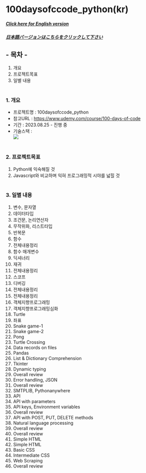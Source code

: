 # 100daysofccode_python(kr)

##### [Click here for English version](README_EN.md)

##### [日本語バージョンはこちらをクリックして下さい](README_JP.md)

## - 목차 -

1. 개요
2. 프로젝트목표
3. 일별 내용
   </br>
   </br>

### 1. 개요

- 프로젝트명 : 100daysofccode_python
- 참고URL : https://www.udemy.com/course/100-days-of-code
- 기간 : 2023.08.25 - 진행 중
- 기술스택 : </br>
  <img src="https://img.shields.io/badge/python-3776AB?style=for-the-badge&logo=python&logoColor=white">
  </br>
  </br>

### 2. 프로젝트목표

1. Python에 익숙해질 것
2. Javascript와 비교하며 익혀 프로그래밍적 시야를 넓힐 것
   </br>
   </br>

### 3. 일별 내용 </br>

1. 변수, 문자열
2. 데이터타입
3. 조건문, 논리연산자
4. 무작위화, 리스트타입
5. 반복문
6. 함수
7. 전체내용정리
8. 함수 매개변수
9. 딕셔너리
10. 재귀
11. 전체내용정리
12. 스코프
13. 디버깅
14. 전체내용정리
15. 전체내용정리
16. 객체지향프로그래밍
17. 객체지향프로그래밍심화
18. Turtle
19. 좌표
20. Snake game-1
21. Snake game-2
22. Pong
23. Turtle Crossing
24. Data records on files
25. Pandas
26. List & Dictionary Comprehension
27. Tkinter
28. Dynamic typing
29. Overall review
30. Error handling, JSON
31. Overall review
32. SMTPLIB, Pythonanywhere
33. API
34. API with parameters
35. API keys, Environment variables
36. Overall review
37. API with POST, PUT, DELETE methods
38. Natural language processing
39. Overall review
40. Overall review
41. Simple HTML
42. Simple HTML
43. Basic CSS
44. Intermediate CSS
45. Web Scraping
46. Overall review
